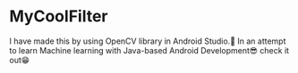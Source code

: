 # MyCoolFilter
I have made this by using OpenCV library in Android Studio.🤖
In an attempt to learn Machine learning with Java-based Android Development😎
check it out😁
